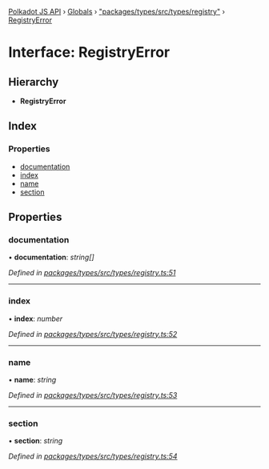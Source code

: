 [Polkadot JS API](../README.md) › [Globals](../globals.md) › ["packages/types/src/types/registry"](../modules/_packages_types_src_types_registry_.md) › [RegistryError](_packages_types_src_types_registry_.registryerror.md)

# Interface: RegistryError

## Hierarchy

* **RegistryError**

## Index

### Properties

* [documentation](_packages_types_src_types_registry_.registryerror.md#documentation)
* [index](_packages_types_src_types_registry_.registryerror.md#index)
* [name](_packages_types_src_types_registry_.registryerror.md#name)
* [section](_packages_types_src_types_registry_.registryerror.md#section)

## Properties

###  documentation

• **documentation**: *string[]*

*Defined in [packages/types/src/types/registry.ts:51](https://github.com/polkadot-js/api/blob/918bb73547/packages/types/src/types/registry.ts#L51)*

___

###  index

• **index**: *number*

*Defined in [packages/types/src/types/registry.ts:52](https://github.com/polkadot-js/api/blob/918bb73547/packages/types/src/types/registry.ts#L52)*

___

###  name

• **name**: *string*

*Defined in [packages/types/src/types/registry.ts:53](https://github.com/polkadot-js/api/blob/918bb73547/packages/types/src/types/registry.ts#L53)*

___

###  section

• **section**: *string*

*Defined in [packages/types/src/types/registry.ts:54](https://github.com/polkadot-js/api/blob/918bb73547/packages/types/src/types/registry.ts#L54)*
